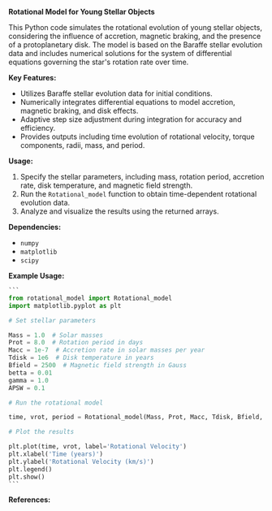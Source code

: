 **Rotational Model for Young Stellar Objects**

This Python code simulates the rotational evolution of young stellar  objects, considering the influence of accretion, magnetic braking, and  the presence of a protoplanetary disk. The model is based on the Baraffe stellar evolution data and includes numerical solutions for the system  of differential equations governing the star's rotation rate over time.

**Key Features:**

- Utilizes Baraffe stellar evolution data for initial conditions.
- Numerically integrates differential equations to model accretion, magnetic braking, and disk effects.
- Adaptive step size adjustment during integration for accuracy and efficiency.
- Provides outputs including time evolution of rotational velocity, torque components, radii, mass, and period.

**Usage:**

1. Specify the stellar parameters, including mass, rotation period, accretion rate, disk temperature, and magnetic field strength.
2. Run the `Rotational_model` function to obtain time-dependent rotational evolution data.
3. Analyze and visualize the results using the returned arrays.

**Dependencies:**

- `numpy`
- `matplotlib`
- `scipy`

**Example Usage:**

~~~python
```
from rotational_model import Rotational_model
import matplotlib.pyplot as plt

# Set stellar parameters

Mass = 1.0  # Solar masses
Prot = 8.0  # Rotation period in days
Macc = 1e-7  # Accretion rate in solar masses per year
Tdisk = 1e6  # Disk temperature in years
Bfield = 2500  # Magnetic field strength in Gauss
betta = 0.01
gamma = 1.0
APSW = 0.1

# Run the rotational model

time, vrot, period = Rotational_model(Mass, Prot, Macc, Tdisk, Bfield, betta, gamma, APSW)

# Plot the results

plt.plot(time, vrot, label='Rotational Velocity')
plt.xlabel('Time (years)')
plt.ylabel('Rotational Velocity (km/s)')
plt.legend()
plt.show()
```
~~~

**References:**

